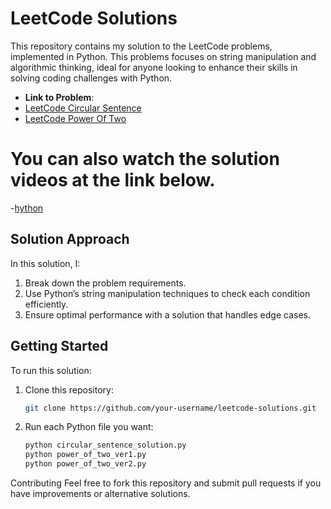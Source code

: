 # LeetCode Solutions

This repository contains my solution to the LeetCode problems, implemented in Python. This problems focuses on string manipulation and algorithmic thinking, ideal for anyone looking to enhance their skills in solving coding challenges with Python.


- **Link to Problem**:
- [LeetCode Circular Sentence](https://leetcode.com/problems/circular-sentence/?source=submission-ac)
- [LeetCode Power Of Two](https://leetcode.com/problems/power-of-two/)

# You can also watch the solution videos at the link below.
-[hython](https://www.youtube.com/@Hython.)

## Solution Approach
In this solution, I:
1. Break down the problem requirements.
2. Use Python’s string manipulation techniques to check each condition efficiently.
3. Ensure optimal performance with a solution that handles edge cases.

## Getting Started
To run this solution:
1. Clone this repository:
   ```bash
   git clone https://github.com/your-username/leetcode-solutions.git
2. Run each Python file you want:
   ```bash
   python circular_sentence_solution.py
   python power_of_two_ver1.py
   python power_of_two_ver2.py
Contributing
Feel free to fork this repository and submit pull requests if you have improvements or alternative solutions.
